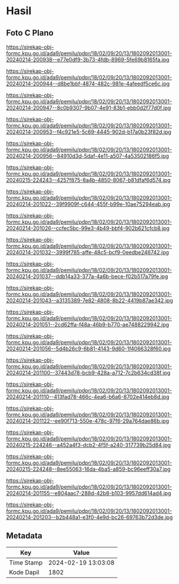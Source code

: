 # Hasil

## Foto C Plano

https://sirekap-obj-formc.kpu.go.id/ada9/pemilu/pdpr/18/02/09/20/13/1802092013001-20240214-200938--e77e0df9-3b73-4fdb-8969-5fe69b8165fa.jpg

https://sirekap-obj-formc.kpu.go.id/ada9/pemilu/pdpr/18/02/09/20/13/1802092013001-20240214-200944--d8be1bbf-4874-482c-981e-4afeedf5ce6c.jpg

https://sirekap-obj-formc.kpu.go.id/ada9/pemilu/pdpr/18/02/09/20/13/1802092013001-20240214-200947--8c0b9307-9b07-4e91-83b1-ebb0d2f77d0f.jpg

https://sirekap-obj-formc.kpu.go.id/ada9/pemilu/pdpr/18/02/09/20/13/1802092013001-20240214-200953--f4c921e5-5c69-4445-902d-b17a0b23f82d.jpg

https://sirekap-obj-formc.kpu.go.id/ada9/pemilu/pdpr/18/02/09/20/13/1802092013001-20240214-200956--84910d3d-5daf-4e11-a507-4a53502186f5.jpg

https://sirekap-obj-formc.kpu.go.id/ada9/pemilu/pdpr/18/02/09/20/13/1802092013001-20240215-224243--4257f875-8a4b-4850-8067-b81dfaf6d574.jpg

https://sirekap-obj-formc.kpu.go.id/ada9/pemilu/pdpr/18/02/09/20/13/1802092013001-20240214-201022--39f9909f-c644-455f-b99e-10ae75294eab.jpg

https://sirekap-obj-formc.kpu.go.id/ada9/pemilu/pdpr/18/02/09/20/13/1802092013001-20240214-201026--ccfec5bc-99e3-4b49-bbf4-902b621cfcb8.jpg

https://sirekap-obj-formc.kpu.go.id/ada9/pemilu/pdpr/18/02/09/20/13/1802092013001-20240214-201032--3999f785-affe-48c5-bcf9-0eedbe246742.jpg

https://sirekap-obj-formc.kpu.go.id/ada9/pemilu/pdpr/18/02/09/20/13/1802092013001-20240214-201037--ddb14a33-377a-4a6b-bece-f02b517a79fe.jpg

https://sirekap-obj-formc.kpu.go.id/ada9/pemilu/pdpr/18/02/09/20/13/1802092013001-20240214-201043--a3135389-7e82-4808-8b22-4419b87ae342.jpg

https://sirekap-obj-formc.kpu.go.id/ada9/pemilu/pdpr/18/02/09/20/13/1802092013001-20240214-201051--2cd62ffa-f48a-46b9-b770-ae7488229942.jpg

https://sirekap-obj-formc.kpu.go.id/ada9/pemilu/pdpr/18/02/09/20/13/1802092013001-20240214-201056--5d4b26c9-6b81-4143-9d60-1f4066328f60.jpg

https://sirekap-obj-formc.kpu.go.id/ada9/pemilu/pdpr/18/02/09/20/13/1802092013001-20240214-201100--37443d78-bcb9-428a-a712-7c2b634cd38f.jpg

https://sirekap-obj-formc.kpu.go.id/ada9/pemilu/pdpr/18/02/09/20/13/1802092013001-20240214-201110--413fad78-466c-4ea6-b6a6-8702e414eb8d.jpg

https://sirekap-obj-formc.kpu.go.id/ada9/pemilu/pdpr/18/02/09/20/13/1802092013001-20240214-201122--ee90f713-550e-478c-97f6-29a764dae86b.jpg

https://sirekap-obj-formc.kpu.go.id/ada9/pemilu/pdpr/18/02/09/20/13/1802092013001-20240215-224246--a452a4f3-dcb2-4f5f-a240-317739b25d84.jpg

https://sirekap-obj-formc.kpu.go.id/ada9/pemilu/pdpr/18/02/09/20/13/1802092013001-20240215-224248--8ee55063-16da-4ba5-a859-bc96eeff30a7.jpg

https://sirekap-obj-formc.kpu.go.id/ada9/pemilu/pdpr/18/02/09/20/13/1802092013001-20240214-201155--e804aac7-288d-42b8-b103-9957dd614ad4.jpg

https://sirekap-obj-formc.kpu.go.id/ada9/pemilu/pdpr/18/02/09/20/13/1802092013001-20240214-201203--b2b448a1-e3f0-4e9d-bc26-69763b72d3de.jpg


## Metadata

| Key        | Value               |
| ---------- | ------------------- |
| Time Stamp | 2024-02-19 13:03:08 |
| Kode Dapil | 1802                |



